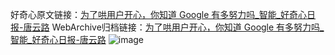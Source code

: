 好奇心原文链接：[为了哄用户开心，你知道 Google 有多努力吗_智能_好奇心日报-唐云路](https://www.qdaily.com/articles/5319.html)
WebArchive归档链接：[为了哄用户开心，你知道 Google 有多努力吗_智能_好奇心日报-唐云路](http://web.archive.org/web/20190623164506/https://www.qdaily.com/articles/5319.html)
![image](http://ww3.sinaimg.cn/large/007d5XDply1g3wgvjx4mgj30u05ophdt)